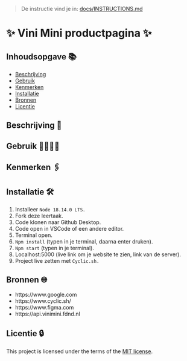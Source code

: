 >  De instructie vind je in: [docs/INSTRUCTIONS.md](docs/INSTRUCTIONS.md)

# ✨ Vini Mini productpagina ✨
<!-- Geef je project een titel en schrijf in één zin wat het is -->

## Inhoudsopgave 📚

  * [Beschrijving](#beschrijving)
  * [Gebruik](#gebruik)
  * [Kenmerken](#kenmerken)
  * [Installatie](#installatie)
  * [Bronnen](#bronnen)
  * [Licentie](#licentie)

## Beschrijving 📃
<!-- Bij Beschrijving staat kort beschreven wat voor project het is en wat je hebt gemaakt -->
<!-- Voeg een mooie poster visual toe 📸 -->
<!-- Voeg een link toe naar Github Pages 🌐-->

## Gebruik 👨‍👩‍👧‍👦
<!-- Bij Gebruik staat de user story, hoe het werkt en wat je er mee kan. -->

## Kenmerken 🖇️
<!-- Bij Kenmerken staat welke technieken zijn gebruikt en hoe. Wat is de HTML structuur? Wat zijn de belangrijkste dingen in CSS? Wat is er met JS gedaan en hoe? Misschien heb je iets met NodeJS gedaan, of heb je een framwork of library gebruikt? -->

## Installatie 🛠️
1. Installeer `Node 18.14.0 LTS.`
2. Fork deze leertaak.
3. Code klonen naar Github Desktop.
4. Code open in VSCode of een andere editor.
5. Terminal open.
6. `Npm install` (typen in je terminal, daarna enter druken).
7. `Npm start` (typen in je terminal).
8. Localhost:5000 (live link om je website te zien, link van de server).
9. Project live zetten met `Cyclic.sh.`


## Bronnen 🌐

<ul>
<li>https://www.google.com</li>
<li>https://www.cyclic.sh/</li>
<li>https://www.figma.com</li>
<li>https://api.vinimini.fdnd.nl</li>
</ul>

## Licentie 🔒

This project is licensed under the terms of the [MIT license](./LICENSE).
